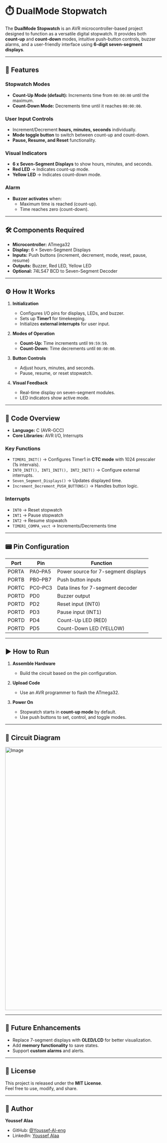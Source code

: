 # ⏱️ DualMode Stopwatch

The **DualMode Stopwatch** is an AVR microcontroller-based project designed to function as a versatile digital stopwatch. It provides both **count-up** and **count-down** modes, intuitive push-button controls, buzzer alarms, and a user-friendly interface using **6-digit seven-segment displays**.  

---

## 🚀 Features

### Stopwatch Modes
- **Count-Up Mode (default):** Increments time from `00:00:00` until the maximum.
- **Count-Down Mode:** Decrements time until it reaches `00:00:00`.

### User Input Controls
- Increment/Decrement **hours, minutes, seconds** individually.  
- **Mode toggle button** to switch between count-up and count-down.  
- **Pause, Resume, and Reset** functionality.  

### Visual Indicators
- **6 x Seven-Segment Displays** to show hours, minutes, and seconds.  
- **Red LED** → Indicates count-up mode.  
- **Yellow LED** → Indicates count-down mode.  

### Alarm
- **Buzzer activates** when:
  - Maximum time is reached (count-up).
  - Time reaches zero (count-down).  

---

## 🛠️ Components Required

- **Microcontroller:** ATmega32  
- **Display:** 6 × Seven-Segment Displays  
- **Inputs:** Push buttons (increment, decrement, mode, reset, pause, resume)  
- **Outputs:** Buzzer, Red LED, Yellow LED  
- **Optional:** 74LS47 BCD to Seven-Segment Decoder  

---

## ⚙️ How It Works

1. **Initialization**
   - Configures I/O pins for displays, LEDs, and buzzer.  
   - Sets up **Timer1** for timekeeping.  
   - Initializes **external interrupts** for user input.  

2. **Modes of Operation**
   - **Count-Up:** Time increments until `99:59:59`.  
   - **Count-Down:** Time decrements until `00:00:00`.  

3. **Button Controls**
   - Adjust hours, minutes, and seconds.  
   - Pause, resume, or reset stopwatch.  

4. **Visual Feedback**
   - Real-time display on seven-segment modules.  
   - LED indicators show active mode.  

---

## 🧩 Code Overview

- **Language:** C (AVR-GCC)  
- **Core Libraries:** AVR I/O, Interrupts  

### Key Functions
- `TIMER1_INIT()` → Configures Timer1 in **CTC mode** with 1024 prescaler (1s intervals).  
- `INT0_INIT(), INT1_INIT(), INT2_INIT()` → Configure external interrupts.  
- `Seven_Segment_Displays()` → Updates displayed time.  
- `Increment_Decrement_PUSH_BUTTONS()` → Handles button logic.  

### Interrupts
- `INT0` → Reset stopwatch  
- `INT1` → Pause stopwatch  
- `INT2` → Resume stopwatch  
- `TIMER1_COMPA_vect` → Increments/Decrements time  

---

## 📟 Pin Configuration

| Port   | Pin   | Function                        |
|--------|-------|---------------------------------|
| PORTA  | PA0–PA5 | Power source for 7-segment displays |
| PORTB  | PB0–PB7 | Push button inputs             |
| PORTC  | PC0–PC3 | Data lines for 7-segment decoder |
| PORTD  | PD0   | Buzzer output                   |
| PORTD  | PD2   | Reset input (INT0)              |
| PORTD  | PD3   | Pause input (INT1)              |
| PORTD  | PD4   | Count-Up LED (RED)              |
| PORTD  | PD5   | Count-Down LED (YELLOW)         |

---

## ▶️ How to Run

1. **Assemble Hardware**
   - Build the circuit based on the pin configuration.  

2. **Upload Code**
   - Use an AVR programmer to flash the ATmega32.  

3. **Power On**
   - Stopwatch starts in **count-up mode** by default.  
   - Use push buttons to set, control, and toggle modes.  

---

## 📐 Circuit Diagram
<img width="1367" height="843" alt="Image" src="https://github.com/user-attachments/assets/cb05e4c6-1a82-4b63-9a9e-ccb372b3b849" />

---

## 🔮 Future Enhancements

- Replace 7-segment displays with **OLED/LCD** for better visualization.  
- Add **memory functionality** to save states.  
- Support **custom alarms** and alerts.  

---

## 📜 License
This project is released under the **MIT License**.  
Feel free to use, modify, and share.  

---

## 👤 Author
**Youssef Alaa**  
- GitHub: [@Youssef-Al-eng](https://github.com/Youssef-Al-eng)  
- LinkedIn: [Youssef Alaa](https://www.linkedin.com/in/youssef-alaa-1b9580332/)  


